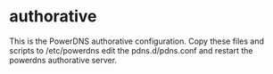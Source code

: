 authorative
===========

This is the PowerDNS authorative configuration. Copy these files and scripts to /etc/powerdns edit the pdns.d/pdns.conf and restart the powerdns authorative server.
